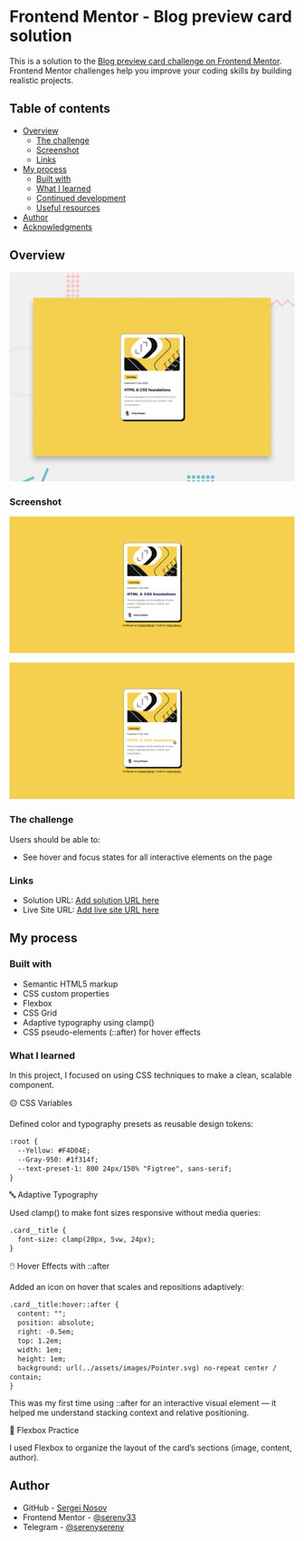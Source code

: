 # Frontend Mentor - Blog preview card solution

This is a solution to the [Blog preview card challenge on Frontend Mentor](https://www.frontendmentor.io/challenges/blog-preview-card-ckPaj01IcS). Frontend Mentor challenges help you improve your coding skills by building realistic projects. 

## Table of contents

- [Overview](#overview)
  - [The challenge](#the-challenge)
  - [Screenshot](#screenshot)
  - [Links](#links)
- [My process](#my-process)
  - [Built with](#built-with)
  - [What I learned](#what-i-learned)
  - [Continued development](#continued-development)
  - [Useful resources](#useful-resources)
- [Author](#author)
- [Acknowledgments](#acknowledgments)


## Overview

![Design preview for the Blog preview card challenge](./preview.jpg)

### Screenshot

![A screenshot of my solution.](./assets/images/solution.png)

![A screenshot of my solution.](./assets/images/solution__hover.png)

### The challenge

Users should be able to:

- See hover and focus states for all interactive elements on the page

### Links

- Solution URL: [Add solution URL here](https://github.com/sereny33/blog-preview-card-main)
- Live Site URL: [Add live site URL here](https://sereny33.github.io/blog-preview-card-main/)

## My process

### Built with

- Semantic HTML5 markup
- CSS custom properties
- Flexbox
- CSS Grid
- Adaptive typography using clamp()
- CSS pseudo-elements (::after) for hover effects

### What I learned

In this project, I focused on using CSS techniques to make a clean, scalable component.

🟡 CSS Variables

Defined color and typography presets as reusable design tokens:

```
:root {
  --Yellow: #F4D04E;
  --Gray-950: #1f314f;
  --text-preset-1: 800 24px/150% "Figtree", sans-serif;
}
```

🔤 Adaptive Typography

Used clamp() to make font sizes responsive without media queries:
```
.card__title {
  font-size: clamp(20px, 5vw, 24px);
}
```

🖱️ Hover Effects with ::after

Added an icon on hover that scales and repositions adaptively:

```
.card__title:hover::after {
  content: "";
  position: absolute;
  right: -0.5em;
  top: 1.2em;
  width: 1em;
  height: 1em;
  background: url(../assets/images/Pointer.svg) no-repeat center / contain;
}
```

This was my first time using ::after for an interactive visual element — it helped me understand stacking context and relative positioning.

🧠 Flexbox Practice

I used Flexbox to organize the layout of the card’s sections (image, content, author).

## Author

- GitHub - [Sergei Nosov](https://github.com/sereny33/)
- Frontend Mentor - [@sereny33](https://www.frontendmentor.io/profile/sereny33)
- Telegram - [@serenysereny](https://t.me/serenysereny)
